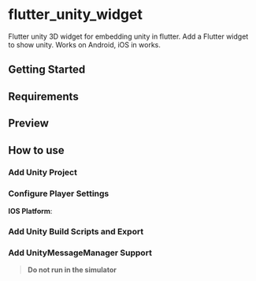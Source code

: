 # flutter_unity_widget

Flutter unity 3D widget for embedding unity in flutter. Add a Flutter widget to show unity. Works on Android, iOS in works.

## Getting Started
 
## Requirements

## Preview


## How to use


### Add Unity Project


### Configure Player Settings



**IOS Platform**:



### Add Unity Build Scripts and Export


### Add UnityMessageManager Support


> **Do not run in the simulator**
